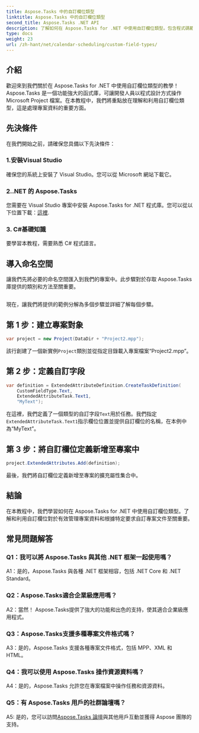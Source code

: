 ```yaml
---
title: Aspose.Tasks 中的自訂欄位類型
linktitle: Aspose.Tasks 中的自訂欄位類型
second_title: Aspose.Tasks .NET API
description: 了解如何在 Aspose.Tasks for .NET 中使用自訂欄位類型。包含程式碼範例和常見問題的逐步指南。
type: docs
weight: 23
url: /zh-hant/net/calendar-scheduling/custom-field-types/
---
```

## 介紹

歡迎來到我們關於在 Aspose.Tasks for .NET 中使用自訂欄位類型的教學！ Aspose.Tasks 是一個功能強大的函式庫，可讓開發人員以程式設計方式操作 Microsoft Project 檔案。在本教程中，我們將重點放在理解和利用自訂欄位類型，這是處理專案資料的重要方面。

## 先決條件

在我們開始之前，請確保您具備以下先決條件：

### 1.安裝Visual Studio

確保您的系統上安裝了 Visual Studio。您可以從 Microsoft 網站下載它。

### 2..NET 的 Aspose.Tasks

您需要在 Visual Studio 專案中安裝 Aspose.Tasks for .NET 程式庫。您可以從以下位置下載：[這裡](https://releases.aspose.com/tasks/net/).

### 3. C#基礎知識

要學習本教程，需要熟悉 C# 程式語言。

## 導入命名空間

讓我們先將必要的命名空間匯入到我們的專案中。此步驟對於存取 Aspose.Tasks 庫提供的類別和方法至關重要。

```csharp

```

現在，讓我們將提供的範例分解為多個步驟並詳細了解每個步驟。

## 第 1 步：建立專案對象

```csharp
var project = new Project(DataDir + "Project2.mpp");
```

該行創建了一個新實例`Project`類別並從指定目錄載入專案檔案“Project2.mpp”。

## 第 2 步：定義自訂字段

```csharp
var definition = ExtendedAttributeDefinition.CreateTaskDefinition(
    CustomFieldType.Text,
    ExtendedAttributeTask.Text1,
    "MyText");
```

在這裡，我們定義了一個類型的自訂字段`Text`用於任務。我們指定`ExtendedAttributeTask.Text1`指示欄位位置並提供自訂欄位的名稱，在本例中為“MyText”。

## 第 3 步：將自訂欄位定義新增至專案中

```csharp
project.ExtendedAttributes.Add(definition);
```

最後，我們將自訂欄位定義新增至專案的擴充屬性集合中。

## 結論

在本教程中，我們學習如何在 Aspose.Tasks for .NET 中使用自訂欄位類型。了解和利用自訂欄位對於有效管理專案資料和根據特定要求自訂專案文件至關重要。

## 常見問題解答

### Q1：我可以將 Aspose.Tasks 與其他 .NET 框架一起使用嗎？

A1：是的，Aspose.Tasks 與各種 .NET 框架相容，包括 .NET Core 和 .NET Standard。

### Q2：Aspose.Tasks適合企業級應用嗎？

A2：當然！ Aspose.Tasks提供了強大的功能和出色的支持，使其適合企業級應用程式。

### Q3：Aspose.Tasks支援多種專案文件格式嗎？

A3：是的，Aspose.Tasks 支援各種專案文件格式，包括 MPP、XML 和 HTML。

### Q4：我可以使用 Aspose.Tasks 操作資源資料嗎？

A4：是的，Aspose.Tasks 允許您在專案檔案中操作任務和資源資料。

### Q5：有 Aspose.Tasks 用戶的社群論壇嗎？

 A5: 是的，您可以訪問[Aspose.Tasks 論壇](https://forum.aspose.com/c/tasks/15)與其他用戶互動並獲得 Aspose 團隊的支持。